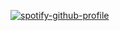 [![spotify-github-profile](https://spotify-github-profile.kittinanx.com/api/view?uid=espawxsbjn7fg4tahcsq6abpv&cover_image=true&theme=default&show_offline=true&background_color=7650af&interchange=false&bar_color=d25698)](https://spotify-github-profile.kittinanx.com/api/view?uid=espawxsbjn7fg4tahcsq6abpv&redirect=true)
